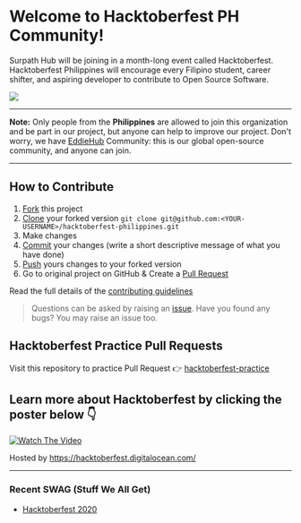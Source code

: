 # Welcome to Hacktoberfest PH Community! 
Surpath Hub will be joining in a month-long event called Hacktoberfest. Hacktoberfest Philippines will encourage every Filipino student, career shifter, and aspiring developer to contribute to Open Source Software.

<a href="https://surpathhub.github.io/hacktoberfest-philippines/"><img src="https://user-images.githubusercontent.com/73097560/133547918-a303fbfb-5b0b-4cb9-bb16-4d025ef3f9d6.PNG"></a>

<hr>

**Note:** Only people from the **Philippines** are allowed to join this organization and be part in our project, but anyone can help to improve our project. Don't worry, we have <a href="https://github.com/EddieHubCommunity/support">EddieHub</a> Community: this is our global open-source community, and anyone can join.

<hr>

## How to Contribute
1. [Fork](https://help.github.com/articles/fork-a-repo/) this project
2. [Clone](https://help.github.com/articles/fork-a-repo/#step-2-create-a-local-clone-of-your-fork) your forked version `git clone git@github.com:<YOUR-USERNAME>/hacktoberfest-philippines.git`
3. Make changes 
4. [Commit](https://help.github.com/articles/adding-a-file-to-a-repository-using-the-command-line/) your changes (write a short descriptive message of what you have done)
5. [Push](https://help.github.com/articles/pushing-to-a-remote/) yours changes to your forked version
6. Go to original project on GitHub & Create a [Pull Request](https://help.github.com/articles/about-pull-requests/)

Read the full details of the [contributing guidelines](https://github.com/SurPathHub/hacktoberfest-philippines/blob/main/CONTRIBUTING.md)

> Questions can be asked by raising an [issue](https://github.com/SurPathHub/hacktoberfest-philippines/issues). Have you found any bugs? You may raise an issue too.

## Hacktoberfest Practice Pull Requests

Visit this repository to practice Pull Request 👉 [hacktoberfest-practice](https://github.com/EddieHubCommunity/hacktoberfest-practice)

## Learn more about Hacktoberfest by clicking the poster below 👇

[![Watch The Video](https://user-images.githubusercontent.com/61582763/94226800-1d0d5d80-ff16-11ea-8097-689ec7b5af69.png)](https://youtu.be/tjH6txTiC6E)

Hosted by https://hacktoberfest.digitalocean.com/

<hr />

### Recent SWAG (Stuff We All Get)
- <a href="https://github.com/SurPathHub/hacktoberfest-philippines/issues/9">Hacktoberfest 2020</a>
